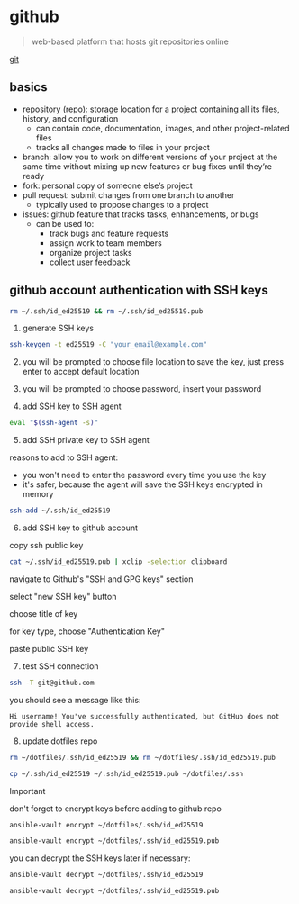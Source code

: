 
# github

> web-based platform that hosts git repositories online

[git](./git.md)

## basics

- repository (repo): storage location for a project containing all its files, history, and configuration
  - can contain code, documentation, images, and other project-related files
  - tracks all changes made to files in your project
- branch: allow you to work on different versions of your project at the same time without mixing up new features or bug fixes until they’re ready
- fork: personal copy of someone else’s project
- pull request: submit changes from one branch to another
  - typically used to propose changes to a project
- issues: github feature that tracks tasks, enhancements, or bugs
  - can be used to:
    - track bugs and feature requests
    - assign work to team members
    - organize project tasks
    - collect user feedback

## github account authentication with SSH keys

```bash
rm ~/.ssh/id_ed25519 && rm ~/.ssh/id_ed25519.pub
```

1. generate SSH keys

```bash
ssh-keygen -t ed25519 -C "your_email@example.com"
```

2. you will be prompted to choose file location to save the key, just press enter to accept default location

3. you will be prompted to choose password, insert your password

4. add SSH key to SSH agent

```bash
eval "$(ssh-agent -s)"
```

5. add SSH private key to SSH agent

reasons to add to SSH agent:
- you won't need to enter the password every time you use the key
- it's safer, because the agent will save the SSH keys encrypted in memory

```bash
ssh-add ~/.ssh/id_ed25519
```

6. add SSH key to github account

copy ssh public key

```bash
cat ~/.ssh/id_ed25519.pub | xclip -selection clipboard
```

navigate to Github's "SSH and GPG keys" section

select "new SSH key" button

choose title of key

for key type, choose "Authentication Key"

paste public SSH key

7. test SSH connection

```bash
ssh -T git@github.com
```

you should see a message like this:

```
Hi username! You've successfully authenticated, but GitHub does not provide shell access.
```

8. update dotfiles repo

```bash
rm ~/dotfiles/.ssh/id_ed25519 && rm ~/dotfiles/.ssh/id_ed25519.pub
```

```bash
cp ~/.ssh/id_ed25519 ~/.ssh/id_ed25519.pub ~/dotfiles/.ssh
```

> [!IMPORTANT]
> don't forget to encrypt keys before adding to github repo

```bash
ansible-vault encrypt ~/dotfiles/.ssh/id_ed25519
```

```bash
ansible-vault encrypt ~/dotfiles/.ssh/id_ed25519.pub
```

you can decrypt the SSH keys later if necessary:

```bash
ansible-vault decrypt ~/dotfiles/.ssh/id_ed25519
```

```bash
ansible-vault decrypt ~/dotfiles/.ssh/id_ed25519.pub
```
